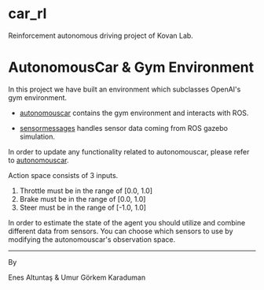 # car_rl
Reinforcement autonomous driving project of Kovan Lab.

# AutonomousCar & Gym Environment

In this project we have built an environment which subclasses OpenAI's gym environment. 

* [autonomouscar](./autonomouscar.py) contains the gym environment and interacts with ROS.

* [sensormessages](./sensormessages.py) handles sensor data coming from ROS gazebo simulation.

In order to update any functionality related to autonomouscar, please refer to [autonomouscar](./autonomouscar.py).

Action space consists of 3 inputs.
1. Throttle must be in the range of [0.0, 1.0]
2. Brake must be in the range of [0.0, 1.0]
3. Steer must be in the range of [-1.0, 1.0]
   
In order to estimate the state of the agent you should utilize and combine different data from sensors. You can choose which sensors to use by modifying the autonomouscar's observation space.

***
By

Enes Altuntaş &
Umur Görkem Karaduman

